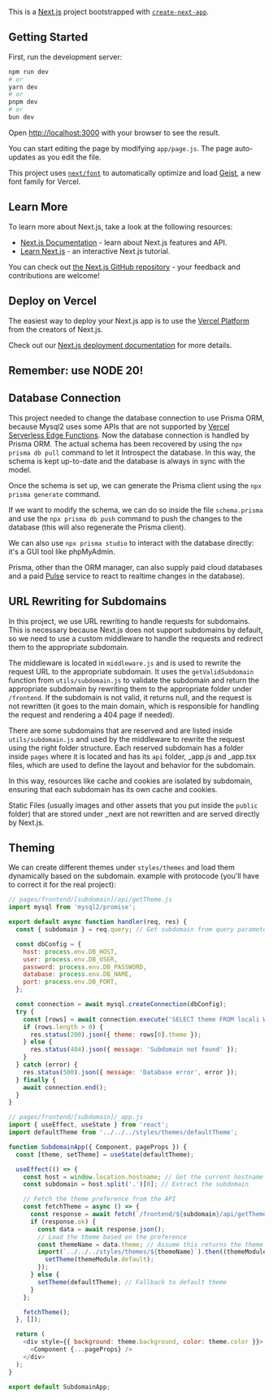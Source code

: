 This is a [Next.js](https://nextjs.org) project bootstrapped with [`create-next-app`](https://nextjs.org/docs/app/api-reference/cli/create-next-app).

## Getting Started

First, run the development server:

```bash
npm run dev
# or
yarn dev
# or
pnpm dev
# or
bun dev
```

Open [http://localhost:3000](http://localhost:3000) with your browser to see the result.

You can start editing the page by modifying `app/page.js`. The page auto-updates as you edit the file.

This project uses [`next/font`](https://nextjs.org/docs/app/building-your-application/optimizing/fonts) to automatically optimize and load [Geist](https://vercel.com/font), a new font family for Vercel.

## Learn More

To learn more about Next.js, take a look at the following resources:

- [Next.js Documentation](https://nextjs.org/docs) - learn about Next.js features and API.
- [Learn Next.js](https://nextjs.org/learn) - an interactive Next.js tutorial.

You can check out [the Next.js GitHub repository](https://github.com/vercel/next.js) - your feedback and contributions are welcome!

## Deploy on Vercel

The easiest way to deploy your Next.js app is to use the [Vercel Platform](https://vercel.com/new?utm_medium=default-template&filter=next.js&utm_source=create-next-app&utm_campaign=create-next-app-readme) from the creators of Next.js.

Check out our [Next.js deployment documentation](https://nextjs.org/docs/app/building-your-application/deploying) for more details.

## Remember: use NODE 20!

## Database Connection
This project needed to change the database connection to use Prisma ORM, because Mysql2 uses some APIs that are not supported by [Vercel Serverless Edge Functions](https://vercel.com/docs/functions/edge-middleware/edge-runtime).
Now the database connection is handled by Prisma ORM.
The actual schema has been recovered by using the `npx prisma db pull` command to let it Introspect the database.
In this way, the schema is kept up-to-date and the database is always in sync with the model.

Once the schema is set up, we can generate the Prisma client using the `npx prisma generate` command.

If we want to modify the schema, we can do so inside the file `schema.prisma` and use the `npx prisma db push` command to push the changes to the database (this will also regenerate the Prisma client).

We can also use `npx prisma studio` to interact with the database directly: it's a GUI tool like phpMyAdmin.

Prisma, other than the ORM manager, can also supply paid cloud databases and a paid [Pulse](https://www.prisma.io/pulse) service to react to realtime changes in the database).

## URL Rewriting for Subdomains
In this project, we use URL rewriting to handle requests for subdomains. This is necessary because Next.js does not support subdomains by default, so we need to use a custom middleware to handle the requests and redirect them to the appropriate subdomain.

The middleware is located in `middleware.js` and is used to rewrite the request URL to the appropriate subdomain.
It uses the `getValidSubdomain` function from `utils/subdomain.js` to validate the subdomain and return the appropriate subdomain by rewriting them to the appropriate folder under `/frontend`. If the subdomain is not valid, it returns null, and the request is not rewritten (it goes to the main domain, which is responsible for handling the request and rendering a 404 page if needed).

There are some subdomains that are reserved and are listed inside `utils/subdomain.js` and used by the middleware to rewrite the request using the right folder structure.
Each reserved subdomain has a folder inside `pages` where it is located and has its `api` folder, _app.js and _app.tsx files, which are used to define the layout and behavior for the subdomain.

In this way, resources like cache and cookies are isolated by subdomain, ensuring that each subdomain has its own cache and cookies.

Static Files (usually images and other assets that you put inside the `public` folder) that are stored under _next are not rewritten and are served directly by Next.js.


## Theming
We can create different themes under `styles/themes` and load them dynamically based on the subdomain.
example with protocode (you'll have to correct it for the real project):

```javascript
// pages/frontend/[subdomain]/api/getTheme.js
import mysql from 'mysql2/promise';

export default async function handler(req, res) {
  const { subdomain } = req.query; // Get subdomain from query parameters

  const dbConfig = {
    host: process.env.DB_HOST,
    user: process.env.DB_USER,
    password: process.env.DB_PASSWORD,
    database: process.env.DB_NAME,
    port: process.env.DB_PORT,
  };

  const connection = await mysql.createConnection(dbConfig);
  try {
    const [rows] = await connection.execute('SELECT theme FROM locali WHERE root = ?', [subdomain]);
    if (rows.length > 0) {
      res.status(200).json({ theme: rows[0].theme });
    } else {
      res.status(404).json({ message: 'Subdomain not found' });
    }
  } catch (error) {
    res.status(500).json({ message: 'Database error', error });
  } finally {
    await connection.end();
  }
}
```

```javascript
// pages/frontend/[subdomain]/_app.js
import { useEffect, useState } from 'react';
import defaultTheme from '../../../styles/themes/defaultTheme';

function SubdomainApp({ Component, pageProps }) {
  const [theme, setTheme] = useState(defaultTheme);

  useEffect(() => {
    const host = window.location.hostname; // Get the current hostname
    const subdomain = host.split('.')[0]; // Extract the subdomain

    // Fetch the theme preference from the API
    const fetchTheme = async () => {
      const response = await fetch(`/frontend/${subdomain}/api/getTheme`);
      if (response.ok) {
        const data = await response.json();
        // Load the theme based on the preference
        const themeName = data.theme; // Assume this returns the theme name
        import(`../../../styles/themes/${themeName}`).then((themeModule) => {
          setTheme(themeModule.default);
        });
      } else {
        setTheme(defaultTheme); // Fallback to default theme
      }
    };

    fetchTheme();
  }, []);

  return (
    <div style={{ background: theme.background, color: theme.color }}>
      <Component {...pageProps} />
    </div>
  );
}

export default SubdomainApp;
```